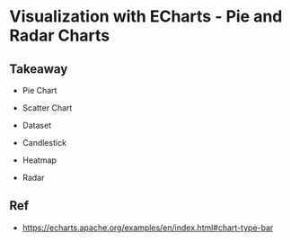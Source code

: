 # Visualization with ECharts - Pie and Radar Charts

## Takeaway

* Pie Chart

* Scatter Chart

* Dataset

* Candlestick

* Heatmap

* Radar

## Ref

- https://echarts.apache.org/examples/en/index.html#chart-type-bar